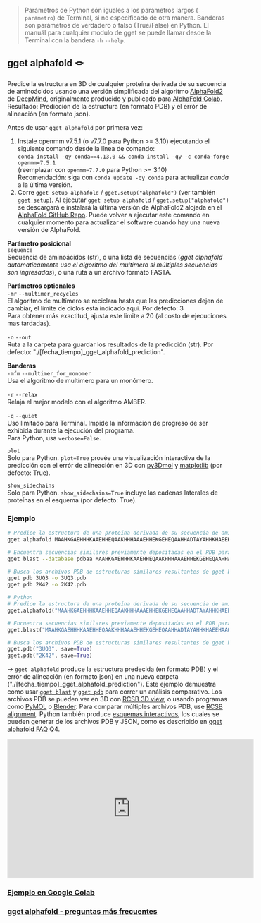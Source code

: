 > Parámetros de Python són iguales a los parámetros largos (`--parámetro`) de Terminal, si no especificado de otra manera. Banderas son parámetros de verdadero o falso (True/False) en Python. El manuál para cualquier modulo de gget se puede llamar desde la Terminal con la bandera `-h` `--help`.  
## gget alphafold 🪢
Predice la estructura en 3D de cualquier proteína derivada de su secuencia de aminoácidos usando una versión simplificada del algoritmo [AlphaFold2](https://github.com/deepmind/alphafold) de [DeepMind](https://www.deepmind.com/), originalmente producido y publicado para [AlphaFold Colab](https://colab.research.google.com/github/deepmind/alphafold/blob/main/notebooks/AlphaFold.ipynb).  
Resultado: Predicción de la estructura (en formato PDB) y el errór de alineación (en formato json).  

Antes de usar `gget alphafold` por primera vez:
1. Instale openmm v7.5.1 (o v7.7.0 para Python >= 3.10) ejecutando el siguiente comando desde la línea de comando:  
   `conda install -qy conda==4.13.0 && conda install -qy -c conda-forge openmm=7.5.1`  
   (reemplazar con `openmm=7.7.0` para Python >= 3.10)  
   Recomendación: siga con `conda update -qy conda` para actualizar _conda_ a la última versión.  
3. Corre `gget setup alphafold` / `gget.setup("alphafold")` (ver también [`gget setup`](setup.md)). Al ejecutar `gget setup alphafold` / `gget.setup("alphafold")` se descargará e instalará la última versión de AlphaFold2 alojada en el [AlphaFold GitHub Repo](https://github.com/deepmind/alphafold). Puede volver a ejecutar este comando en cualquier momento para actualizar el software cuando hay una nueva versión de AlphaFold.    

**Parámetro posicional**  
`sequence`  
Secuencia de aminoácidos (str), o una lista de secuencias (*gget alphafold automaticamente usa el algoritmo del multímero si múltiples secuencias son ingresadas*), o una ruta a un archivo formato FASTA.  

**Parámetros optionales**  
`-mr` `--multimer_recycles`  
El algoritmo de multímero se reciclara hasta que las predicciones dejen de cambiar, el limite de ciclos esta indicado aqui. Por defecto: 3  
Para obtener más exactitud, ajusta este limite a 20 (al costo de ejecuciones mas tardadas).  

`-o` `--out`   
Ruta a la carpeta para guardar los resultados de la predicción (str). Por defecto: "./[fecha_tiempo]_gget_alphafold_prediction".  
   
**Banderas**   
`-mfm` `--multimer_for_monomer`  
Usa el algoritmo de multímero para un monómero.  

`-r` `--relax`   
Relaja el mejor modelo con el algoritmo AMBER.  

`-q` `--quiet`   
Uso limitado para Terminal. Impide la información de progreso de ser exhibida durante la ejecución del programa.  
Para Python, usa `verbose=False`.  

`plot`  
Solo para Python. `plot=True` provée una visualización interactiva de la predicción con el errór de alineación en 3D con [py3Dmol](https://pypi.org/project/py3Dmol/) y [matplotlib](https://matplotlib.org/) (por defecto: True).  

`show_sidechains`  
Solo para Python. `show_sidechains=True` incluye las cadenas laterales de proteínas en el esquema (por defecto: True).  
  
  
### Ejemplo
```bash
# Predice la estructura de una proteína derivada de su secuencia de aminoácidos
gget alphafold MAAHKGAEHHHKAAEHHEQAAKHHHAAAEHHEKGEHEQAAHHADTAYAHHKHAEEHAAQAAKHDAEHHAPKPH

# Encuentra secuencias similares previamente depositadas en el PDB para análisis comparativo
gget blast --database pdbaa MAAHKGAEHHHKAAEHHEQAAKHHHAAAEHHEKGEHEQAAHHADTAYAHHKHAEEHAAQAAKHDAEHHAPKPH

# Busca los archivos PDB de estructuras similares resultantes de gget blast para comparar y obtener una medida de calidad del modelo predecido.
gget pdb 3UQ3 -o 3UQ3.pdb
gget pdb 2K42 -o 2K42.pdb
```
```python
# Python
# Predice la estructura de una proteína derivada de su secuencia de aminoácidos
gget.alphafold("MAAHKGAEHHHKAAEHHEQAAKHHHAAAEHHEKGEHEQAAHHADTAYAHHKHAEEHAAQAAKHDAEHHAPKPH")

# Encuentra secuencias similares previamente depositadas en el PDB para análisis comparativo
gget.blast("MAAHKGAEHHHKAAEHHEQAAKHHHAAAEHHEKGEHEQAAHHADTAYAHHKHAEEHAAQAAKHDAEHHAPKPH", database="pdbaa")

# Busca los archivos PDB de estructuras similares resultantes de gget blast para comparar y obtener una medida de calidad del modelo predecido.
gget.pdb("3UQ3", save=True)
gget.pdb("2K42", save=True)
```
&rarr; `gget alphafold` produce la estructura predecida (en formato PDB) y el errór de alineación (en formato json) en una nueva carpeta ("./[fecha_tiempo]_gget_alphafold_prediction"). Este ejemplo demuestra como usar [`gget blast`](blast.md) y [`gget pdb`](pdb.md) para correr un análisis comparativo. Los archivos PDB se pueden ver en 3D con [RCSB 3D view](https://rcsb.org/3d-view), o usando programas como [PyMOL](https://pymol.org/) o [Blender](https://www.blender.org/). Para comparar múltiples archivos PDB, use [RCSB alignment](https://rcsb.org/alignment). Python también produce [esquemas interactivos](https://twitter.com/NeuroLuebbert/status/1555968042948915200), los cuales se pueden generar de los archivos PDB y JSON, como es describido en [gget alphafold FAQ](https://github.com/pachterlab/gget/discussions/39) Q4.

<iframe width="560" height="315" src="https://www.youtube.com/embed/4qxGF1tbZ3I?si=mEqQ5oSnDYtg2OP7" title="YouTube video player" frameborder="0" allow="accelerometer; autoplay; clipboard-write; encrypted-media; gyroscope; picture-in-picture; web-share" allowfullscreen></iframe>

### [Ejemplo en Google Colab](https://github.com/pachterlab/gget_examplblob/main/gget_alphafold.ipynb)
### [gget alphafold - preguntas más frecuentes](https://github.com/pachterlab/gget/discussions/39)
